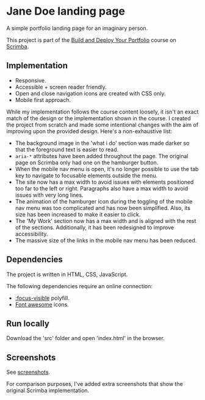 # Jane Doe landing page

A simple portfolio landing page for an imaginary person.

This project is part of the [Build and Deploy Your Portfolio](https://scrimba.com/learn/portfolio) course on [Scrimba](https://scrimba.com).

## Implementation

* Responsive.
* Accessible + screen reader friendly.
* Open and close navigation icons are created with CSS only.
* Mobile first approach.

While my implementation follows the course content loosely, it isn't an exact match of the design or the implementation shown in the course. I created the project from scratch and made some intentional changes with the aim of improving upon the provided design. Here's a non-exhaustive list:

* The background image in the 'what i do' section was made darker so that the foreground text is easier to read.
* `aria-*` attributes have been added throughout the page. The original page on Scrimba only had one on the hamburger button.
* When the mobile nav menu is open, it's no longer possible to use the tab key to navigate to focusable elements outside the menu.
* The site now has a max width to avoid issues with elements positioned too far to the left or right. Paragraphs also have a max width to avoid issues with very long lines.
* The animation of the hamburger icon during the toggling of the mobile nav menu was too complicated and has now been simplified. Also, its size has been increased to make it easier to click.
* The 'My Work' section now has a max width and is aligned with the rest of the sections. Additionally, it has been redesigned to improve accessibility.
* The massive size of the links in the mobile nav menu has been reduced.

## Dependencies

The project is written in HTML, CSS, JavaScript.

The following dependencies require an online connection:

* [:focus-visible](https://github.com/WICG/focus-visible) polyfill.
* [Font awesome](https://fontawesome.com/) icons.

## Run locally

Download the 'src' folder and open 'index.html' in the browser.

## Screenshots

See [screenshots](screenshots/).

For comparison purposes, I've added extra screenshots that show the original Scrimba implementation.
